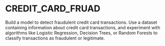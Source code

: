 # CREDIT_CARD_FRUAD
Build a model to detect fraudulent credit card transactions. Use a dataset containing information about credit card transactions, and experiment with algorithms like Logistic Regression, Decision Trees,  or Random Forests to classify transactions as fraudulent or  legitimate.
